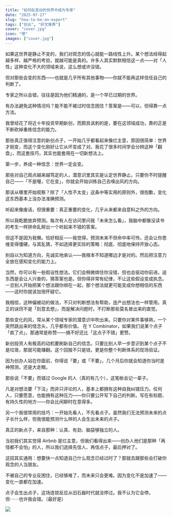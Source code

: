 ```yaml
---
title: "如何在变动的世界中成为专家"
date: "2025-07-27"
slug: "how-to-be-an-expert"
tags: ["创业", "好文推荐"]
cover: "cover.jpg"
icon: "😎"
images: ["cover.jpg"]
---
```

如果这世界是静止不变的，我们对观念的信心就能一路线性上升。某个想法经得起越多样、越严格的考验，就越可能是真的。许多人其实默默相信这一点——对「人性」这种变化不大的领域来说，这么想或许没错。



但对那些会变的东西——也就是几乎所有其他事物——你就不能再这样信任自己的判断了。



专家之所以会错，往往是因为他们精通的，是一个早已过期的世界。



有办法避免这种情况吗？能不能不被过时信念困住？答案是——可以，但得靠一点方法。



我曾经花了将近十年投资早期新创，而颇具讽刺的是，要在这领域成功，靠的正是不断砍掉重练信念的能力。



那些真正值得注意的新创点子，一开始几乎都看起来像烂主意，原因很简单：世界才刚变，而这个变化刚好让它从坏变成了对。我花了很多时间学会分辨这种「翻盘」，而这套技巧，其实也能套用在一切新想法上。



第一步，养成一种信念：世界一定会变。



那些对自己观点越来越笃定的人，潜意识里其实是认定世界静止。只要你不时提醒自己——「不是喔，它在变」，你就会开始训练自己去嗅出风的方向。



那该从哪里开始观察？除了「人性不太变」这条中等实用的原则外，很抱歉，变化这东西基本上没办法准确预测。



听起来像废话，但很重要：真正重要的变化，几乎从来都来自意料之外的方向。



所以我乾脆放弃预测。每次有人在访问里问我「未来怎么看」，我脑中都像没读书的考生一样拼命乱掰出一个听起来不错的答案。



但这不是因为我懒。恰好相反——我觉得，预测未来不但命中率可怜，还会让你思维变得僵硬。与其乱猜，不如选择更实际的策略：彻底、彻底地保持开放心态。



别自以为知道方向，先诚实地承认——我根本不知道哪边才是对的。然后把注意力全放在感知变化的能力上。



当然，你可以有一些假设性想法。它们会稍微绑住你没错，但也会驱动你前进。追东西是会让人兴奋的，猜答案也是。但你得非常有纪律，不让这些假设变成执念。
一旦别人开始把某个想法跟你绑在一起，那个想法就更可能变成你想相信的东西——这时你就该加倍怀疑它。



我相信，这种偏被动的做法，不只对判断想法有帮助，连产出想法也一样管用。真正的诀窍不是「刻意去想」，而是解决问题时，不打断那些莫名冒出来的直觉。



那些变化的风，常从某个领域专家的潜意识中吹出来。只要你对某件事够熟，一个突然跳出来的怪念头，几乎都有价值。
在 Y Combinator，如果我们说某个点子「疯了点」，那通常是称赞——搞不好还比「这点子不错」更赞。



新创投资人有极高的动机要刷新自己的信念。只要比别人早一步意识到某个点子不是垃圾，那就可能赚翻。这个回报不只是钱，更是你整个判断体系的现场验证。



因为创办人站在你面前，你得说「要」或「不要」，几个月后你就会知道你当时是神预测，还是大走眼。



那些说「不要」而错过 Google 的人（真的有几个），这笔帐会记一辈子。



凡是对想法要「下注」而非只评论的人，基本上都拥有这种自我纠错压力。任何人，只要愿意，也能拥有这种压力——你只要公开写下自己的判断。写在有标题、有持久性的地方——你会比闲聊时在意得多。



另一个我很常用的技巧：一开始先看人，不先看点子。虽然我们无法预测未来的点子长什么样，但我很能预测什么样的人会生出未来的点子。



真正的新点子，来自那种：认真、有劲、脑袋够独立的人。



当初我们其实觉得 Airbnb 是烂主意，但我们看得出来——创办人他们是那种「再怪都不会怕」的人，所以我们选择先信人、再信点子，最后押对了。



这招其实通用：想要快一点知道自己什么观念已经过时了？那就去跟那些会打破你观念的人当朋友。



不被自己的专业反困住，已经够难了，而未来只会更难。因为变化不是加速了——变化一直都在加速。



点子会生出点子，这场连锁反应从旧石器时代就没停过。我不认为它会停。
但⋯⋯也许我会错。（最好是）




![](https://prod-files-secure.s3.us-west-2.amazonaws.com/112d0858-5090-4d34-a606-b75eb8d65fd2/46476355-9cf3-4e99-9b7a-3531bc426380/1000202064.png?X-Amz-Algorithm=AWS4-HMAC-SHA256&X-Amz-Content-Sha256=UNSIGNED-PAYLOAD&X-Amz-Credential=ASIAZI2LB4666UXMWR3O%2F20250822%2Fus-west-2%2Fs3%2Faws4_request&X-Amz-Date=20250822T103729Z&X-Amz-Expires=3600&X-Amz-Security-Token=IQoJb3JpZ2luX2VjELr%2F%2F%2F%2F%2F%2F%2F%2F%2F%2FwEaCXVzLXdlc3QtMiJHMEUCIGlappCsvExo02GFEiIG8RHdVAU9b5Q5D2UegFpP1yCLAiEA701sICKisZizmK8r4cGxJkj9ySSn7kvOYAbFXnRbUz8q%2FwMIExAAGgw2Mzc0MjMxODM4MDUiDIgy9unQ74d7QA06ySrcA42CbdorWbkJ2%2FINj4WHbXiweDDOQnFR4w%2F0eiwexeXxNpNfTGNbtYI0U%2B2qiu%2FqEe7QxHljpXR7e3BcQ0H42BB5ozfvbqGULJsscvbBEtqcvwnDmxzEnWcFqMNO9G%2BTLtYavanlhIYyESmWvfik8NsD6MCBvOdNElGs%2B%2BRyZ7tqBBLOj3XqFfsjeSvSBYBUOrx2PS3QtG8N26bmHSg5KuOwyUbpdCt5FXcIw604MZQ6Po%2FJaLdUZusdCvDlSJHZUwGLQJMI5b2i418JsX8XfDfa3OAmNhoLSLhyyt2mRQD3qsfyyPrIhY4FGduFpvGlJcr0PIU8Xfmzl1zQV7jKHfIE%2BLujF43Jr86CpMlAz%2FbSWgFwYoAqAqBfZTuuSCZ67tsI1lylLCEbpLzGAqN7jnsUSVRTwaLGdgBKOrS4AXfzjqhQD9c9F3nYzxguVggThHwnO7IsB%2BOeusUt2TnEYyCjIJEHQgGDRdZNrps%2Bts%2BKudmSfjMO6LQtTfYCtzDeesdCyDdffbYSfGbcuTw1xMd8T8aS%2FkBtzeAM%2BpZo%2FsfqA%2BXPxyueeW40Jxp7HoyxIf2I0CQi0gAo3GAU%2BTwjTqmbvxyMqCjfC1Z6CtZhnHVB5rL9TnCPp6SaDWDkMLuFocUGOqUBgmulfSwYCnfckdn5Kw1%2BqOEnRSuwzK8RtOOjOyhlvILw6mzDspfnbgMUM3yAdyhM8aogMxNq7%2BroSwIyO92kOKhakDaO8mO5VORqQnRnSQIzXuuo5R1VOPa04%2F%2FteetzecPxbtprMOfztcIgVDttRNCewp%2Bi23hWy8Qu82C%2B2FtPK%2BlNspaTHye8l2RDYairnrs%2BXsQrFxNOS26XWTfhMn6fE0Rl&X-Amz-Signature=88c8c996eac76826a2884ad03700feaa6b2e5bb7546d9331c09dfff689583232&X-Amz-SignedHeaders=host&x-amz-checksum-mode=ENABLED&x-id=GetObject)

